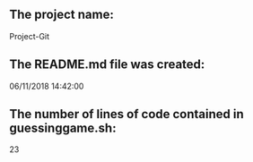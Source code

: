  ## The project name: <br /> 
Project-Git
 ## The README.md file was created: <br /> 
06/11/2018 14:42:00
 ## The number of lines of code contained in guessinggame.sh: <br /> 
23
